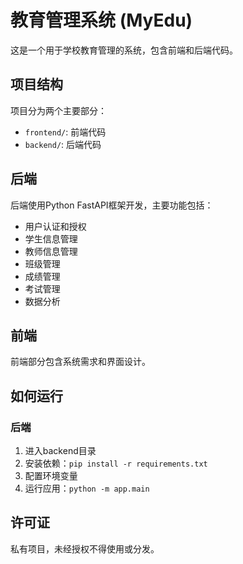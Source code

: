 # 教育管理系统 (MyEdu)

这是一个用于学校教育管理的系统，包含前端和后端代码。

## 项目结构

项目分为两个主要部分：

- `frontend/`: 前端代码
- `backend/`: 后端代码

## 后端

后端使用Python FastAPI框架开发，主要功能包括：

- 用户认证和授权
- 学生信息管理
- 教师信息管理
- 班级管理
- 成绩管理
- 考试管理
- 数据分析

## 前端

前端部分包含系统需求和界面设计。

## 如何运行

### 后端

1. 进入backend目录
2. 安装依赖：`pip install -r requirements.txt`
3. 配置环境变量
4. 运行应用：`python -m app.main`

## 许可证

私有项目，未经授权不得使用或分发。 